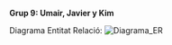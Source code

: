 **Grup 9: Umair, Javier y Kim**

Diagrama Entitat Relació:
![Diagrama_ER](https://github.com/user-attachments/assets/3eaa1c2c-b75d-41d6-88d4-2b19f861a4e4)



